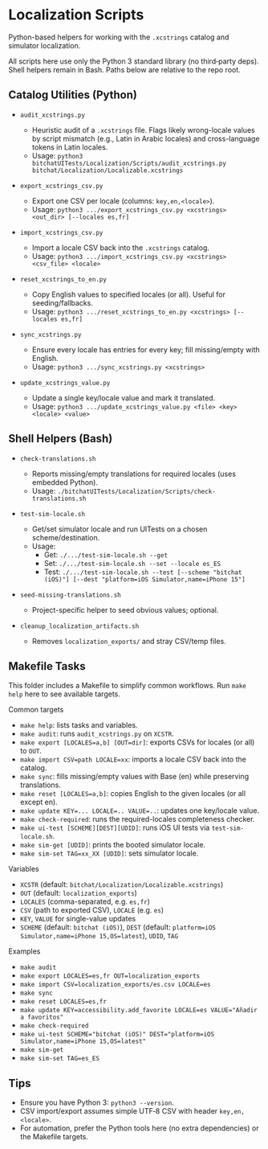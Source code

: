 # Localization Scripts

Python-based helpers for working with the `.xcstrings` catalog and simulator localization.

All scripts here use only the Python 3 standard library (no third‑party deps). Shell
helpers remain in Bash. Paths below are relative to the repo root.

## Catalog Utilities (Python)

- `audit_xcstrings.py`
  - Heuristic audit of a `.xcstrings` file. Flags likely wrong-locale values by
    script mismatch (e.g., Latin in Arabic locales) and cross-language tokens in
    Latin locales.
  - Usage: `python3 bitchatUITests/Localization/Scripts/audit_xcstrings.py bitchat/Localization/Localizable.xcstrings`

- `export_xcstrings_csv.py`
  - Export one CSV per locale (columns: `key,en,<locale>`).
  - Usage: `python3 .../export_xcstrings_csv.py <xcstrings> <out_dir> [--locales es,fr]`

- `import_xcstrings_csv.py`
  - Import a locale CSV back into the `.xcstrings` catalog.
  - Usage: `python3 .../import_xcstrings_csv.py <xcstrings> <csv_file> <locale>`

- `reset_xcstrings_to_en.py`
  - Copy English values to specified locales (or all). Useful for seeding/fallbacks.
  - Usage: `python3 .../reset_xcstrings_to_en.py <xcstrings> [--locales es,fr]`

- `sync_xcstrings.py`
  - Ensure every locale has entries for every key; fill missing/empty with English.
  - Usage: `python3 .../sync_xcstrings.py <xcstrings>`

- `update_xcstrings_value.py`
  - Update a single key/locale value and mark it translated.
  - Usage: `python3 .../update_xcstrings_value.py <file> <key> <locale> <value>`

## Shell Helpers (Bash)

- `check-translations.sh`
  - Reports missing/empty translations for required locales (uses embedded Python).
  - Usage: `./bitchatUITests/Localization/Scripts/check-translations.sh`

- `test-sim-locale.sh`
  - Get/set simulator locale and run UITests on a chosen scheme/destination.
  - Usage:
    - Get: `./.../test-sim-locale.sh --get`
    - Set: `./.../test-sim-locale.sh --set --locale es_ES`
    - Test: `./.../test-sim-locale.sh --test [--scheme "bitchat (iOS)"] [--dest "platform=iOS Simulator,name=iPhone 15"]`

- `seed-missing-translations.sh`
  - Project-specific helper to seed obvious values; optional.

- `cleanup_localization_artifacts.sh`
  - Removes `localization_exports/` and stray CSV/temp files.

## Makefile Tasks

This folder includes a Makefile to simplify common workflows. Run `make help` here to see available targets.

Common targets
- `make help`: lists tasks and variables.
- `make audit`: runs `audit_xcstrings.py` on `XCSTR`.
- `make export [LOCALES=a,b] [OUT=dir]`: exports CSVs for locales (or all) to `OUT`.
- `make import CSV=path LOCALE=xx`: imports a locale CSV back into the catalog.
- `make sync`: fills missing/empty values with Base (en) while preserving translations.
- `make reset [LOCALES=a,b]`: copies English to the given locales (or all except en).
- `make update KEY=... LOCALE=.. VALUE=..`: updates one key/locale value.
- `make check-required`: runs the required-locales completeness checker.
- `make ui-test [SCHEME][DEST][UDID]`: runs iOS UI tests via `test-sim-locale.sh`.
- `make sim-get [UDID]`: prints the booted simulator locale.
- `make sim-set TAG=xx_XX [UDID]`: sets simulator locale.

Variables
- `XCSTR` (default: `bitchat/Localization/Localizable.xcstrings`)
- `OUT` (default: `localization_exports`)
- `LOCALES` (comma-separated, e.g. `es,fr`)
- `CSV` (path to exported CSV), `LOCALE` (e.g. `es`)
- `KEY`, `VALUE` for single-value updates
- `SCHEME` (default: `bitchat (iOS)`), `DEST` (default: `platform=iOS Simulator,name=iPhone 15,OS=latest`), `UDID`, `TAG`

Examples
- `make audit`
- `make export LOCALES=es,fr OUT=localization_exports`
- `make import CSV=localization_exports/es.csv LOCALE=es`
- `make sync`
- `make reset LOCALES=es,fr`
- `make update KEY=accessibility.add_favorite LOCALE=es VALUE="Añadir a favoritos"`
- `make check-required`
- `make ui-test SCHEME="bitchat (iOS)" DEST="platform=iOS Simulator,name=iPhone 15,OS=latest"`
- `make sim-get`
- `make sim-set TAG=es_ES`

## Tips

- Ensure you have Python 3: `python3 --version`.
- CSV import/export assumes simple UTF‑8 CSV with header `key,en,<locale>`.
- For automation, prefer the Python tools here (no extra dependencies) or the Makefile targets.
